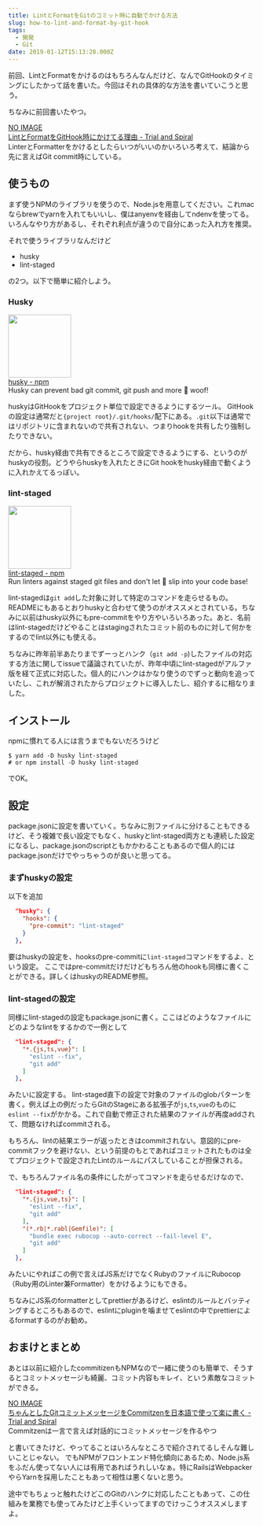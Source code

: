 ```yaml
---
title: LintとFormatをGitのコミット時に自動でかける方法
slug: how-to-lint-and-format-by-git-hook
tags:
  - 開発
  - Git
date: 2019-01-12T15:13:28.000Z
---
```


前回、LintとFormatをかけるのはもちろんなんだけど、なんでGitHookのタイミングにしたかって話を書いた。今回はそれの具体的な方法を書いていこうと思う。

ちなみに前回書いたやつ。
<div class="linkbox"><div class="linkbox_image"><a href="https://blog.solunita.net/why-lint-and-format-on-git-hook/" target="_blank" >NO IMAGE</a></div><div class="link_info"><div class="link_title"><a href="https://blog.solunita.net/why-lint-and-format-on-git-hook/" target="_blank" >LintとFormatをGitHook時にかけてる理由 - Trial and Spiral</a> </div><div class="link_description">LinterとFormatterをかけるとしたらいつがいいのかいろいろ考えて、結論から先に言えばGit commit時にしている。</div></div></div>

## 使うもの
まず使うNPMのライブラリを使うので、Node.jsを用意してください。これmacならbrewでyarnを入れてもいいし、僕はanyenvを経由してndenvを使ってる。いろんなやり方があるし、それぞれ利点が違うので自分にあった入れ方を推奨。

それで使うライブラリなんだけど
+ husky
+ lint-staged

の2つ。以下で簡単に紹介しよう。

### Husky

<div class="linkbox"><div class="linkbox_image"><a href="https://www.npmjs.com/package/husky" target="_blank" ><img src="https://static.npmjs.com/338e4905a2684ca96e08c7780fc68412.png" style="border: none;" width="128" /></a></div><div class="link_info"><div class="link_title"><a href="https://www.npmjs.com/package/husky" target="_blank" >husky - npm</a> </div><div class="link_description">Husky can prevent bad git commit, git push and more 🐶 woof!</div></div></div>

huskyはGitHookをプロジェクト単位で設定できるようにするツール。
GitHookの設定は通常だと`{project root}/.git/hooks/`配下にある。`.git`以下は通常ではリポジトリに含まれないので共有されない、つまりhookを共有したり強制したりできない。

だから、husky経由で共有できるところで設定できるようにする、というのがhuskyの役割。どうやらhuskyを入れたときにGit hookをhusky経由で動くように入れかえてるっぽい。

### lint-staged

<div class="linkbox"><div class="linkbox_image"><a href="https://www.npmjs.com/package/lint-staged" target="_blank" ><img src="https://static.npmjs.com/338e4905a2684ca96e08c7780fc68412.png" style="border: none;" width="128" /></a></div><div class="link_info"><div class="link_title"><a href="https://www.npmjs.com/package/lint-staged" target="_blank" >lint-staged - npm</a> </div><div class="link_description">Run linters against staged git files and don't let 💩 slip into your code base!</div></div></div>

lint-stagedは`git add`した対象に対して特定のコマンドを走らせるもの。READMEにもあるとおりhuskyと合わせて使うのがオススメとされている。ちなみに以前はhusky以外にもpre-commitをやり方やいろいろあった。あと、名前はlint-stagedだけどやることはstagingされたコミット前のものに対して何かをするのでlint以外にも使える。

ちなみに昨年前半あたりまでずーっとハンク（`git add -p`)したファイルの対応する方法に関してissueで議論されていたが、昨年中頃にlint-stagedがアルファ版を経て正式に対応した。個人的にハンクはかなり使うのでずっと動向を追っていたし、これが解消されたからプロジェクトに導入したし、紹介するに相なりました。

## インストール
npmに慣れてる人には言うまでもないだろうけど
```shellell
$ yarn add -D husky lint-staged
# or npm install -D husky lint-staged
```
でOK。

## 設定
package.jsonに設定を書いていく。ちなみに別ファイルに分けることもできるけど、そう複雑で長い設定でもなく、huskyとlint-staged両方とも連続した設定になるし、package.jsonのscriptともかかわることもあるので個人的にはpackage.jsonだけでやっちゃうのが良いと思ってる。
### まずhuskyの設定
以下を追加
```json package.json
  "husky": {
    "hooks": {
      "pre-commit": "lint-staged"
    }
  },
```
要はhuskyの設定を、hooksのpre-commitに`lint-staged`コマンドをするよ、という設定。
ここではpre-commitだけだけどもちろん他のhookも同様に書くことができる。詳しくはhuskyのREADME参照。

### lint-stagedの設定
同様にlint-stagedの設定もpackage.jsonに書く。ここはどのようなファイルにどのようなlintをするかので一例として
```json package.json
  "lint-staged": {
    "*.{js,ts,vue}": [
      "eslint --fix",
      "git add"
    ]
  },
```
みたいに設定する。
lint-staged直下の設定で対象のファイルのglobパターンを書く。例えば上の例だったらGitのStageにある拡張子が`js`,`ts`,`vue`のものに`eslint --fix`がかかる。これで自動で修正された結果のファイルが再度addされて、問題なければcommitされる。

もちろん、lintの結果エラーが返ったときはcommitされない。意図的にpre-commitフックを避けない、という前提のもとであればコミットされたものは全てプロジェクトで設定されたLintのルールにパスしていることが担保される。

で、もちろんファイル名の条件にしたがってコマンドを走らせるだけなので、
```json package.json
  "lint-staged": {
    "*.{js,vue,ts}": [
      "eslint --fix",
      "git add"
    ],
    "(*.rb|*.rabl|Gemfile)": [
      "bundle exec rubocop --auto-correct --fail-level E",
      "git add"
    ]
  },
```
みたいにやればこの例で言えばJS系だけでなくRubyのファイルにRubocop（Ruby用のLinter兼Formatter）をかけるようにもできる。

ちなみにJS系のformatterとしてprettierがあるけど、eslintのルールとバッティングするところもあるので、eslintにpluginを噛ませてeslintの中でprettierによるformatするのがお勧め。

## おまけとまとめ
あとは以前に紹介したcommitizenもNPMなので一緒に使うのも簡単で、そうするとコミットメッセージも綺麗、コミット内容もキレイ、という素敵なコミットができる。

<div class="linkbox"><div class="linkbox_image"><a href="https://blog.solunita.net/write-easy-neat-git-commit-message/" target="_blank" >NO IMAGE</a></div><div class="link_info"><div class="link_title"><a href="https://blog.solunita.net/write-easy-neat-git-commit-message/" target="_blank" >ちゃんとしたGitコミットメッセージをCommitzenを日本語で使って楽に書く - Trial and Spiral</a> </div><div class="link_description">Commitzenは一言で言えば対話的にコミットメッセージを作るやつ</div></div></div>

と書いてきたけど、やってることはいろんなところで紹介されてるしそんな難しいことじゃない。
でもNPMがフロントエンド特化傾向にあるため、Node.js系をふだん使ってない人には有用であればうれしいなぁ。特にRailsはWebpackerやらYarnを採用したこともあって相性は悪くないと思う。

途中でもちょっと触れたけどこのGitのハンクに対応したこともあって、この仕組みを業務でも使ってみたけど上手くいってますのでけっこうオススメしますよ。
